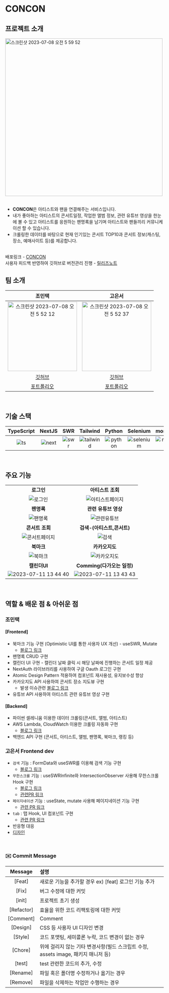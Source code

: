 # CONCON

## 프로젝트 소개
<img width="500" alt="스크린샷 2023-07-08 오전 5 59 52" src="https://github.com/MintaekCho/consert-app/assets/105726931/6826c45b-bd8f-46c1-9f26-973403657f78">

<br />
<br />


- <b>CONCON</b>은 아티스트와 팬을 연결해주는 서비스입니다. 
- 내가 좋아하는 아티스트의 콘서트일정, 작업한 앨범 정보, 관련 유튜브 영상을 한눈에 볼 수 있고 아티스트를 응원하는 팬명록을 남기며 아티스트와 팬들끼리 커뮤니케이션 할 수 있습니다. 
- 크롤링한 데이터를 바탕으로 현재 인기있는 콘서트 TOP10과 콘서트 정보(캐스팅, 장소, 예매사이트 등)를 제공합니다. 


<br />
배포링크 - <a href="https://consert-app.vercel.app/" target="_blank">CONCON</a>
<br />
사용자 피드백 반영하여 깃허브로 버전관리 진행 -  
<a href="https://github.com/MintaekCho/consert-app/releases">릴리즈노트</a>

## 팀 소개

|    조민택    |    고은서   |
| :--------: | :--------: |
| <img width="220" height="220" alt="스크린샷 2023-07-08 오전 5 52 12" src="https://github.com/MintaekCho/consert-app/assets/105726931/867bb3d7-cdb1-4bc4-a387-c2fb658f1ed6">    |<img width="220" height="220" alt="스크린샷 2023-07-08 오전 5 52 37" src="https://github.com/MintaekCho/consert-app/assets/105726931/aec33733-99ec-4eca-8a8b-91ab6ab8d444">       |
|<a href="https://github.com/MintaekCho">깃허브</a> | <a href="https://github.com/MintaekCho">깃허브</a>   |
|<a href="https://portfolio-mintaekcho.vercel.app/">포트폴리오</a> | <a href="https://eunseo-portfolio.vercel.app/#Education">포트폴리오</a> |
<br>


## 기술 스택

| TypeScript |  NextJS  |  SWR    |  Tailwind |  Python |  Selenium |  mongoDB |
| :--------: | :------: | :-----: | :-----:   | :-----: | :-----:   | :-----:  |
|   ![ts]    | ![next]  | ![swr]  | ![tailwind]  | ![python] | ![selenium]  | ![mongodb] |

<br>

## 주요 기능

|                                                              |                                                              |
| :----------------------------------------------------------: | :----------------------------------------------------------: |
|     **로그인**    |    **아티스트 조회** |
| ![로그인](https://github.com/MintaekCho/consert-app/assets/105726931/96f55020-8e17-4485-bc71-ee31cc433105) | ![아티스트페이지](https://github.com/MintaekCho/consert-app/assets/105726931/829bde1a-2228-420f-a7e7-a5663675b02f) |
|     **팬명록**     |   **관련 유튜브 영상** |
| ![팬명록](https://github.com/MintaekCho/consert-app/assets/105726931/5b8e8df7-fd66-43d8-ad05-0f839c13af8c) | ![관련유튜브](https://github.com/MintaekCho/consert-app/assets/105726931/8c6f7caa-4265-48ee-b352-492f1f54e84c) |
|  **콘서트 조회** | **검색-(아티스트,콘서트)** |
| ![콘서트페이지](https://github.com/MintaekCho/consert-app/assets/105726931/9ec22180-7569-45d0-86de-d11bb26fcac5) | ![검색](https://github.com/MintaekCho/consert-app/assets/105726931/4dba4d70-1620-4984-b915-e2cf6a4b02d2) |
| **북마크** | **카카오지도** |
| ![북마크](https://github.com/MintaekCho/consert-app/assets/105726931/fd0fd393-d9f2-4b33-ab61-86001b818f8c) | ![카카오지도](https://github.com/MintaekCho/consert-app/assets/105726931/ee5b88d8-5276-4ad5-9e74-a2af9ca5bf6d)  |
|   **캘린더UI**    |    **Comming(다가오는 일정)** |
| ![2023-07-11 13 44 40](https://github.com/MintaekCho/consert-app/assets/105726931/d4c3555b-f085-46d3-8535-145f2b5b964b)|![2023-07-11 13 43 43](https://github.com/MintaekCho/consert-app/assets/105726931/18f35e3b-d9e7-4494-a818-db0f3e65aca3) |


<br>

## 역할 & 배운 점 & 아쉬운 점

### 조민택
#### [Frontend]
- 북마크 기능 구현 (Optimistic UI를 통한 사용자 UX 개선) - useSWR, Mutate
  - [블로그 링크](https://alsxor5.tistory.com/116)
- 팬명록 CRUD 구현
- 캘린더 UI 구현 - 캘린더 날짜 클릭 시 해당 날짜에 진행하는 콘서트 일정 제공
- NextAuth 라이브러리를 사용하여 구글 Oauth 로그인 구현
- Atomic Design Pattern 적용하여 컴포넌트 재사용성, 유지보수성 향상
- 카카오지도 API 사용하여 콘서트 장소 지도뷰 구현
  - 발생 이슈관련 [블로그 링크](https://alsxor5.tistory.com/117) 
- 유튜브 API 사용하여 아티스트 관련 유튜브 영상 구현

  
#### [Backend]
- 파이썬 셀레니움 이용한 데이터 크롤링(콘서트, 앨범, 아티스트)
- AWS Lambda, CloudWatch 이용한 크롤링 자동화 구현
  - [블로그 링크](https://alsxor5.tistory.com/118)
- 백엔드 API 구현 (콘서트, 아티스트, 앨범, 팬명록, 북마크, 랭킹 등) 

### 고은서 Frontend dev
- `검색` 기능 : FormData와 useSWR를 이용해 검색 기능 구현
  - [블로그 링크](https://velog.io/@koyk0408/react-%EB%AC%B4%ED%95%9C%EC%8A%A4%ED%81%AC%EB%A1%A4-%EA%B5%AC%ED%98%84-%EA%B2%80%EC%83%89%EA%B8%B0%EB%8A%A5-%EA%B5%AC%ED%98%84)
- `무한스크롤` 기능 : useSWRInfinite와 IntersectionObserver 사용해 무한스크롤 Hook 구현
  - [블로그 링크](https://velog.io/@koyk0408/react-%EB%AC%B4%ED%95%9C%EC%8A%A4%ED%81%AC%EB%A1%A4-2with-IntersectionObserver)
  - [관련PR 링크](https://github.com/MintaekCho/consert-app/pull/30)
- `페이지네이션` 기능 : useState, mutate 사용해 페이지네이션 기능 구현
  - [관련 PR 링크](https://github.com/MintaekCho/consert-app/pull/37)
- `tab` : 탭 Hook, UI 컴포넌트 구현
  - [관련 PR 링크](https://github.com/MintaekCho/consert-app/pull/46)
- 반응형 대응
- [디자인](https://www.figma.com/file/dQ5Aj0hLclSCgWdi3suSxL/Concert-service?type=design&node-id=0%3A1&mode=design&t=7rvlt3K7RydIeeI6-1)

<p align="justify">

</p>

<br>


### ✉️ Commit  Message  

|  Message   | 설명                                                  |
| :--------: | :---------------------------------------------------- |
|   [Feat]   | 새로운 기능을 추가할 경우 ex) [feat] 로그인 기능 추가 |
|   [Fix]    | 버그 수정에 대한 커밋 |
|   [init]   | 프로젝트 초기 생성 |
| [Refactor] | 효율을 위한 코드 리팩토링에 대한 커밋 |
| [Comment] | Comment |
|  [Design]  | CSS 등 사용자 UI 디자인 변경 |
|  [Style]  | 코드 포맷팅, 세미콜론 누락, 코드 변경이 없는 경우 |
|  [Chore]  | 위에 걸리지 않는 기타 변경사항(빌드 스크립트 수정, assets image, 패키지 매니저 등) |
|  [test]    | test 관련한 코드의 추가, 수정 |
|  [Rename] | 파일 혹은 폴더명 수정하거나 옮기는 경우 |
|  [Remove]  | 파일을 삭제하는 작업만 수행하는 경우 |

<!-- Stack Icon Refernces -->

[next]: https://github.com/MintaekCho/consert-app/assets/105726931/fcd8c7a7-2281-41d2-aae0-39fa085279e6
[ts]: https://github.com/MintaekCho/consert-app/assets/105726931/90341ec6-e155-419e-b9ca-6c3e0ca12469
[tailwind]: https://github.com/MintaekCho/consert-app/assets/105726931/92219ec8-3387-4da0-a055-b61aa891ee66
[swr]: https://github.com/MintaekCho/consert-app/assets/105726931/9c146140-f90f-4423-8d0c-a3cb3e7b93d7
[python]: https://github.com/MintaekCho/consert-app/assets/105726931/570427b4-06d4-4d1a-8ce3-89849a22bb89
[selenium]: https://github.com/MintaekCho/consert-app/assets/105726931/8bcfd05f-daa2-4da7-ae17-b9a4cc79126b
[mongodb]: https://github.com/MintaekCho/consert-app/assets/105726931/187b94ae-521d-4e06-9c9c-4054d4536501
